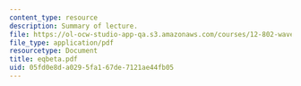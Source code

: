 ```yaml
---
content_type: resource
description: Summary of lecture.
file: https://ol-ocw-studio-app-qa.s3.amazonaws.com/courses/12-802-wave-motions-in-the-ocean-and-atmosphere-spring-2004/05fd0e8da0295fa167de7121ae44fb05_eqbeta.pdf
file_type: application/pdf
resourcetype: Document
title: eqbeta.pdf
uid: 05fd0e8d-a029-5fa1-67de-7121ae44fb05
---
```

